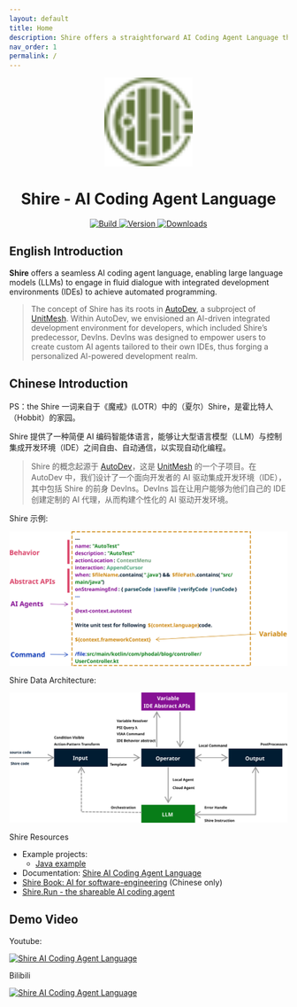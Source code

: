 ```yaml
---
layout: default
title: Home
description: Shire offers a straightforward AI Coding Agent Language that enables communication between an LLM and control IDE for automated programming.
nav_order: 1
permalink: /
---
```


<p align="center">
  <img src="images/pluginIcon.svg" width="160px" height="160px"  alt="logo" />
</p>
<h1 align="center">Shire - AI Coding Agent Language</h1>
<p align="center">
  <a href="https://github.com/phodal/shire/actions/workflows/build.yml">
    <img src="https://github.com/phodal/shire/workflows/Build/badge.svg" alt="Build" />
  </a>
  <a href="https://plugins.jetbrains.com/plugin/24549">
    <img src="https://img.shields.io/jetbrains/plugin/v/24549.svg" alt="Version" />
  </a>
  <a href="https://plugins.jetbrains.com/plugin/24549">
    <img src="https://img.shields.io/jetbrains/plugin/d/24549.svg" alt="Downloads" />
  </a>
</p>

## English Introduction

**Shire** offers a seamless AI coding agent language, enabling large language models (LLMs) to engage in fluid dialogue
with integrated development environments (IDEs) to achieve automated programming.

> The concept of Shire has its roots in [AutoDev](https://github.com/unit-mesh/auto-dev), a subproject of 
> [UnitMesh](https://unitmesh.cc/). Within AutoDev, we envisioned an AI-driven integrated development environment 
> for developers, which included Shire’s predecessor, DevIns. DevIns was designed to empower users to create custom AI 
> agents tailored to their own IDEs, thus forging a personalized AI-powered development realm.

## Chinese Introduction

PS：the Shire 一词来自于《魔戒》(LOTR）中的（夏尔）Shire，是霍比特人（Hobbit）的家园。

Shire 提供了一种简便 AI 编码智能体语言，能够让大型语言模型（LLM）与控制集成开发环境（IDE）之间自由、自动通信，以实现自动化编程。

> Shire 的概念起源于 [AutoDev](https://github.com/unit-mesh/auto-dev)，这是 [UnitMesh](https://unitmesh.cc/) 的一个子项目。在
AutoDev 中，我们设计了一个面向开发者的 AI 驱动集成开发环境（IDE），其中包括 Shire 的前身 DevIns。DevIns 旨在让用户能够为他们自己的
IDE 创建定制的 AI 代理，从而构建个性化的 AI 驱动开发环境。

Shire 示例:

![Shire Cheatsheet](images/shire-sheet.svg)

Shire Data Architecture:

![Shire Data Architecture](images/shire-data-flow.svg)

Shire Resources

- Example projects: 
  - [Java example](https://github.com/shire-lang/shire-spring-java-demo)
- Documentation: [Shire AI Coding Agent Language](https://shire.phodal.com/)
- [Shire Book: AI for software-engineering](https://aise.phodal.com/) (Chinese only)
- [Shire.Run - the shareable AI coding agent](https://shire.run/)

## Demo Video

Youtube:

[![Shire AI Coding Agent Language](https://img.youtube.com/vi/z1ijWOL1rFY/0.jpg)](https://www.youtube.com/watch?v=z1ijWOL1rFY)

Bilibili

[![Shire AI Coding Agent Language](https://img.youtube.com/vi/z1ijWOL1rFY/0.jpg)](https://www.bilibili.com/video/BV1Lf421q7S7/)
